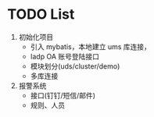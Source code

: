 # TODO List


1. 初始化项目
    - 引入 mybatis，本地建立 ums 库连接，
    - ladp OA 账号登陆接口
    - 模块划分(uds/cluster/demo)
    - 多库连接
2. 报警系统
    - 接口(钉钉/短信/邮件)
    - 规则、人员
   